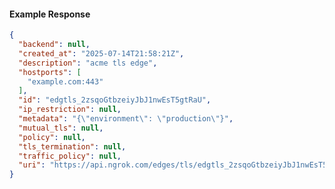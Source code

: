 <!-- Code generated for API Clients. DO NOT EDIT. -->

#### Example Response

```json
{
  "backend": null,
  "created_at": "2025-07-14T21:58:21Z",
  "description": "acme tls edge",
  "hostports": [
    "example.com:443"
  ],
  "id": "edgtls_2zsqoGtbzeiyJbJ1nwEsT5gtRaU",
  "ip_restriction": null,
  "metadata": "{\"environment\": \"production\"}",
  "mutual_tls": null,
  "policy": null,
  "tls_termination": null,
  "traffic_policy": null,
  "uri": "https://api.ngrok.com/edges/tls/edgtls_2zsqoGtbzeiyJbJ1nwEsT5gtRaU"
}
```
